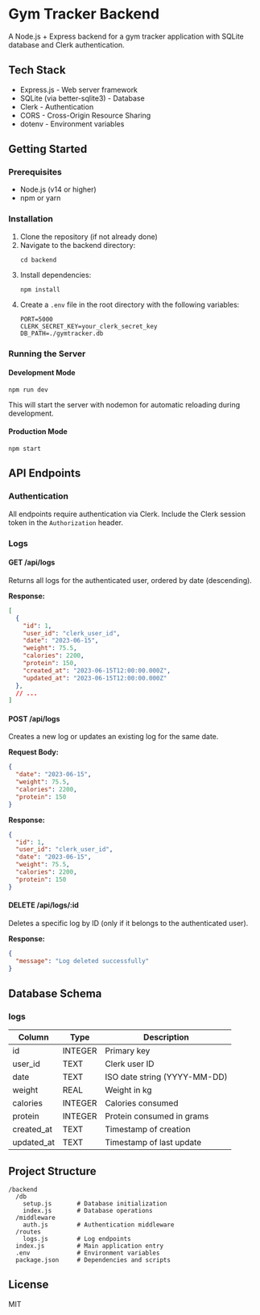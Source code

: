 # Gym Tracker Backend

A Node.js + Express backend for a gym tracker application with SQLite database and Clerk authentication.

## Tech Stack

- Express.js - Web server framework
- SQLite (via better-sqlite3) - Database
- Clerk - Authentication
- CORS - Cross-Origin Resource Sharing
- dotenv - Environment variables

## Getting Started

### Prerequisites

- Node.js (v14 or higher)
- npm or yarn

### Installation

1. Clone the repository (if not already done)
2. Navigate to the backend directory:
   ```
   cd backend
   ```
3. Install dependencies:
   ```
   npm install
   ```
4. Create a `.env` file in the root directory with the following variables:
   ```
   PORT=5000
   CLERK_SECRET_KEY=your_clerk_secret_key
   DB_PATH=./gymtracker.db
   ```

### Running the Server

#### Development Mode

```
npm run dev
```

This will start the server with nodemon for automatic reloading during development.

#### Production Mode

```
npm start
```

## API Endpoints

### Authentication

All endpoints require authentication via Clerk. Include the Clerk session token in the `Authorization` header.

### Logs

#### GET /api/logs

Returns all logs for the authenticated user, ordered by date (descending).

**Response:**
```json
[
  {
    "id": 1,
    "user_id": "clerk_user_id",
    "date": "2023-06-15",
    "weight": 75.5,
    "calories": 2200,
    "protein": 150,
    "created_at": "2023-06-15T12:00:00.000Z",
    "updated_at": "2023-06-15T12:00:00.000Z"
  },
  // ...
]
```

#### POST /api/logs

Creates a new log or updates an existing log for the same date.

**Request Body:**
```json
{
  "date": "2023-06-15",
  "weight": 75.5,
  "calories": 2200,
  "protein": 150
}
```

**Response:**
```json
{
  "id": 1,
  "user_id": "clerk_user_id",
  "date": "2023-06-15",
  "weight": 75.5,
  "calories": 2200,
  "protein": 150
}
```

#### DELETE /api/logs/:id

Deletes a specific log by ID (only if it belongs to the authenticated user).

**Response:**
```json
{
  "message": "Log deleted successfully"
}
```

## Database Schema

### logs

| Column     | Type    | Description                      |
|------------|---------|----------------------------------|
| id         | INTEGER | Primary key                      |
| user_id    | TEXT    | Clerk user ID                    |
| date       | TEXT    | ISO date string (YYYY-MM-DD)     |
| weight     | REAL    | Weight in kg                     |
| calories   | INTEGER | Calories consumed                |
| protein    | INTEGER | Protein consumed in grams        |
| created_at | TEXT    | Timestamp of creation            |
| updated_at | TEXT    | Timestamp of last update         |

## Project Structure

```
/backend
  /db
    setup.js       # Database initialization
    index.js       # Database operations
  /middleware
    auth.js        # Authentication middleware
  /routes
    logs.js        # Log endpoints
  index.js         # Main application entry
  .env             # Environment variables
  package.json     # Dependencies and scripts
```

## License

MIT